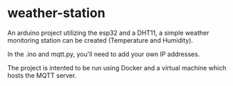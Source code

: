 # weather-station
An arduino project utilizing the esp32 and a DHT11, a simple weather monitoring station can be created (Temperature and Humidity).

In the .ino and mqtt.py, you'll need to add your own IP addresses.

The project is intented to be run using Docker and a virtual machine which hosts the MQTT server. 

